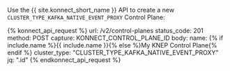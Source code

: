 Use the {{ site.konnect_short_name }} API to create a new `CLUSTER_TYPE_KAFKA_NATIVE_EVENT_PROXY` Control Plane:

<!--vale off-->

{% konnect_api_request %}
url: /v2/control-planes
status_code: 201
method: POST
capture: KONNECT_CONTROL_PLANE_ID
body:
    name: {% if include.name %}{{ include.name }}{% else %}My KNEP Control Plane{% endif %}
    cluster_type: "CLUSTER_TYPE_KAFKA_NATIVE_EVENT_PROXY"
jq: ".id"
{% endkonnect_api_request %}

<!--vale on-->
